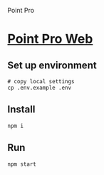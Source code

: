 Point Pro

# [Point Pro Web](https://point-pro.vercel.app/)

## Set up environment

```shell
# copy local settings
cp .env.example .env
```

## Install

```javascript=!
npm i
```

## Run

```javascript=!
npm start
```
